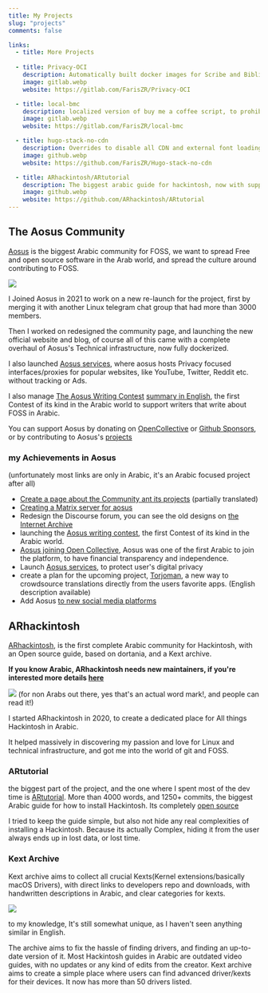 ```yaml
---
title: My Projects
slug: "projects"
comments: false

links:
  - title: More Projects
  
  - title: Privacy-OCI
    description: Automatically built docker images for Scribe and Bibliogram, using GitLab CI, and script to fetch the latest commit hash and trigger a built if there is a new one
    image: gitlab.webp
    website: https://gitlab.com/FarisZR/Privacy-OCI

  - title: local-bmc
    description: localized version of buy me a coffee script, to prohibit any external connections when there is no interactions by the user. 
    image: gitlab.webp
    website: https://gitlab.com/FarisZR/local-bmc

  - title: hugo-stack-no-cdn
    description: Overrides to disable all CDN and external font loading for Hugo-theme-stack
    image: github.webp
    website: https://github.com/FarisZR/Hugo-stack-no-cdn

  - title: ARhackintosh/ARtutorial
    description: The biggest arabic guide for hackintosh, now with support for opencore and macOS big sur
    image: github.webp
    website: https://github.com/ARhackintosh/ARtutorial
---
```


## The Aosus Community
[Aosus](https://aosus.org) is the biggest Arabic community for FOSS, we want to spread Free and open source software in the Arab world, and spread the culture around contributing to FOSS.

[![](https://aosus.org/wp-content/uploads/2022/07/aosus-preview.jpg)](https://aosus.org)

I Joined Aosus in 2021 to work on a new re-launch for the project, first by merging it with another Linux telegram chat group that had more than 3000 members.

Then I worked on redesigned the community page, and launching the new official website and blog, of course all of this came with a complete overhaul of Aosus's Technical infrastructure, now fully dockerized.

I also launched [Aosus services](https://aosus.org/services), 
where aosus hosts Privacy focused interfaces/proxies for popular websites, like YouTube, Twitter, Reddit etc. without tracking or Ads.

I also manage [The Aosus Writing Contest](https://aosus.org/writing-contest) [summary in English](https://opencollective.com/aosus/projects/aosus-writing-contest), the first Contest of its kind in the Arabic world to support writers that write about FOSS in Arabic.

You can support Aosus by donating on [OpenCollective](https://opencollective.com/aosus) or [Github Sponsors](https://github.com/sponsors/aosus), or by contributing to Aosus's [projects](https://github.com/aosus)

### my Achievements in Aosus

(unfortunately most links are only in Arabic, it's an Arabic focused project after all)

- [Create a page about the Community ant its projects](https://aosus.org/en) (partially translated)
- [Creating a Matrix server for aosus](https://aosus.org/931)
- Redesign the Discourse forum, you can see the old designs on [the Internet Archive](https://web.archive.org/web/*/aosus.org)
- launching the [Aosus writing contest](https://aosus.org/924), the first Contest of its kind in the Arabic world.
- [Aosus joining Open Collective](https://aosus.org/1359), Aosus was one of the first Arabic to join the platform, to have financial transparency and independence.
- Launch [Aosus services](https://aosus.org/services), to protect user's digital privacy
- create a plan for the upcoming project, [Torjoman](https://github.com/aosus/torjoman), a new way to crowdsource translations directly from the users favorite apps. (English description available)
- Add Aosus [to new social media platforms](https://twitter.com/Aosusorg/status/1556269856546250753)


## ARhackintosh
[ARhackintosh](https://هاكنتوش.com), is the first complete Arabic community for Hackintosh, with an Open source guide, based on dortania, and a Kext archive.

**If you know Arabic, ARhackintosh needs new maintainers, if you're interested more details [here](https://هاكنتوش.com/هاكنتوش-بالعربي-يبحث-عن-مساهمين-جدد/)**

[![](https://xn--mgbg4a8cpdl.com/wp-content/uploads/2021/07/link-preview.jpg)](https://هاكنتوش.com)
(for non Arabs out there, yes that's an actual word mark!, and people can read it!)

I started ARhackintosh in 2020, to create a dedicated place for All things Hackintosh in Arabic.

It helped massively in discovering my passion and love for Linux and technical infrastructure, and got me into the world of git and FOSS.

### ARtutorial
the biggest part of the project, and the one where I spent most of the dev time is [ARtutorial](https://tutorial.هاكنتوش.com).
More than 4000 words, and 1250+ commits, the biggest Arabic guide for how to install Hackintosh.
Its completely [open source](https://github.com/ARhackintosh/ARtutorial)

I tried to keep the guide simple, but also not hide any real complexities of installing a Hackintosh.
Because its actually Complex, hiding it from the user always ends up in lost data, or lost time.


### Kext Archive
Kext archive aims to collect all crucial Kexts(Kernel extensions/basically macOS Drivers), with direct links to developers repo and downloads, with handwritten descriptions in Arabic, and clear categories for kexts.

[![](https://xn--mgbg4a8cpdl.com/wp-content/uploads/2021/08/image-1536x870.jpg.webp)](https://xn--mgbg4a8cpdl.com/kextarchive/)

to my knowledge, It's still somewhat unique, as I haven't seen anything similar in English.

The archive aims to fix the hassle of finding drivers, and finding an up-to-date version of it.
Most Hackintosh guides in Arabic are outdated video guides, with no updates or any kind of edits from the creator.
Kext archive aims to create a simple place where users can find advanced driver/kexts for their devices.
It now has more than 50 drivers listed.
